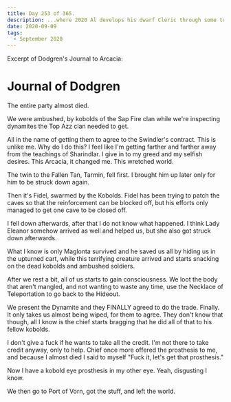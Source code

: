```yaml
---
title: Day 253 of 365.
description: ...where 2020 Al develops his dwarf Cleric through some tough times.
date: 2020-09-09
tags:
  - September 2020
---
```


Excerpt of Dodgren's Journal to Arcacia:
# Journal of Dodgren

The entire party almost died.

We were ambushed, by kobolds of the Sap Fire clan while we're inspecting dynamites the Top Azz clan needed to get.

All in the name of getting them to agree to the Swindler's contract. This is unlike me. Why do I do this? I feel like I'm getting farther and farther away from the teachings of Sharindlar. I give in to my greed and my selfish desires. This Arcacia, it changed me. This wretched world.

The twin to the Fallen Tan, Tarmin, fell first. I brought him up later only for him to be struck down again.

Then it's Fidel, swarmed by the Kobolds. Fidel has been trying to patch the caves so that the reinforcement can be blocked off, but his efforts only managed to get one cave to be closed off. 

I fell down afterwards, after that I do not know what happened. I think Lady Eleanor somehow arrived as well and helped us, but she also got struck down afterwards.

What I know is only Maglonta survived and he saved us all by hiding us in the upturned cart, while this terrifying creature arrived and starts snacking on the dead kobolds and ambushed soldiers.

After we rest a bit, all of us starts to gain consciousness. We loot the body that aren't mangled, and not wanting to waste any time, use the Necklace of Teleportation to go back to the Hideout.

We present the Dynamite and they FINALLY agreed to do the trade. Finally. It only takes us almost being wiped, for them to agree. They don't know that though, all I know is the chief starts bragging that he did all of that to his fellow kobolds.

I don't give a fuck if he wants to take all the credit. I'm not there to take credit anyway, only to help. Chief once more offered the prosthesis to me, and because I almost died I said to myself "Fuck it, let's get that prosthesis."

Now I have a kobold eye prosthesis in my other eye. Yeah, disgusting I know.

We then go to Port of Vorn, got the stuff, and left the world.